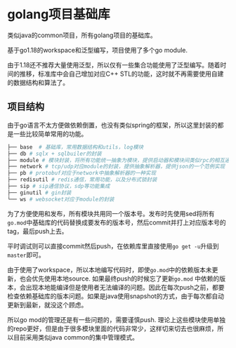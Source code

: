 # golang项目基础库

类似java的common项目，所有golang项目的基础库。

基于go1.18的workspace和泛型编写，项目使用了多个go module.

由于1.18还不推荐大量使用泛型，所以仅有一些集合功能使用了泛型编写。随着时间的推移，标准库中会自己增加对应C++ STL的功能，这时就不再需要使用自建的数据结构和算法了。

## 项目结构

由于go语言不太方便做依赖倒置，也没有类似spring的框架，所以这里封装的都是一些比较简单常用的功能。

```bash
├── base  # 基础库，常用数据结构和utils，log模块
├── db # sqlx + sqlbuiler的封装
├── module # 模块封装，将所有功能统一抽象为模块，提供启动器和模块间类似rpc的相互通信机制
├── network # tcp/udp对应module的封装，提供抽象解析器，提供json的一个范例实现
├── pb # protobuf对应于network中抽象解析器的一种实现
├── redisutil # redis通信，常用功能，以及分布式锁封装
├── sip # sip通信协议，sdp等功能集成
├── ginutil # gin封装
└── ws # websocket对应于module的封装
```

为了方便使用和发布，所有模块共用同一个版本号。发布时先使用sed将所有`go.mod`中基础库的代码替换成要发布的版本号，然后commit并打上对应版本号的tag，最后push上去。

平时调试则可以直接commit然后push，在依赖库里直接使用`go get -u`升级到`master`即可。

由于使用了workspace，所以本地编写代码时，即使`go.mod`中的依赖版本未更新，也会优先使用本地source. 如果最终push的时候忘了更新`go.mod`
中依赖的版本，会出现本地能编译但是使用者无法编译的问题。因此在每次push之前，都要检查依赖基础库的版本问题。如果是java使用snapshot的方式，由于每次都自动更新到最新，就没这个顾虑。

所以go mod的管理还是有一些问题的，需要谨慎push. 理论上这些模块使用单独的repo更好，但是由于很多模块里面的代码非常少，这样切来切去也很麻烦，所以目前采用类似java common的集中管理模式。
